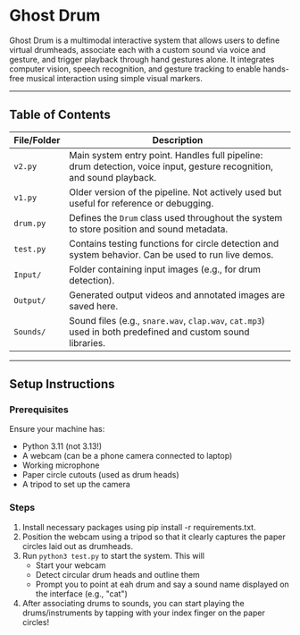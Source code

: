 # Ghost Drum 

Ghost Drum is a multimodal interactive system that allows users to define virtual drumheads, associate each with a custom sound via voice and gesture, and trigger playback through hand gestures alone. It integrates computer vision, speech recognition, and gesture tracking to enable hands-free musical interaction using simple visual markers.

---

## Table of Contents

| File/Folder       | Description |
|-------------------|-------------|
| `v2.py`           | Main system entry point. Handles full pipeline: drum detection, voice input, gesture recognition, and sound playback. |
| `v1.py`           | Older version of the pipeline. Not actively used but useful for reference or debugging. |
| `drum.py`         | Defines the `Drum` class used throughout the system to store position and sound metadata. |
| `test.py`         | Contains testing functions for circle detection and system behavior. Can be used to run live demos. |
| `Input/`          | Folder containing input images (e.g., for drum detection). |
| `Output/`         | Generated output videos and annotated images are saved here. |
| `Sounds/`         | Sound files (e.g., `snare.wav`, `clap.wav`, `cat.mp3`) used in both predefined and custom sound libraries. |

---

##  Setup Instructions

### Prerequisites

Ensure your machine has:

- Python 3.11 (not 3.13!)
- A webcam (can be a phone camera connected to laptop)
- Working microphone
- Paper circle cutouts (used as drum heads)
- A tripod to set up the camera

### Steps

1. Install necessary packages using pip install -r requirements.txt.
2. Position the webcam using a tripod so that it clearly captures the paper circles laid out as drumheads.
3. Run `python3 test.py` to start the system. This will
    - Start your webcam
    - Detect circular drum heads and outline them
    - Prompt you to point at eah drum and say a sound name displayed on the interface (e.g., "cat")
4. After associating drums to sounds, you can start playing the drums/instruments by tapping with your index finger on the paper circles!

